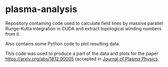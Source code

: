 # plasma-analysis
Repository containing code used to calculate field lines by massive parallel Runge-Kutta integration in CUDA and extract topological winding numbers from it.

Also contains some Python code to plot resulting data.

This code was used to produce a part of the data and plots for the paper https://arxiv.org/abs/1812.00005 (accepted in [Journal of Plasma Physics](https://www.cambridge.org/core/journals/journal-of-plasma-physics).
